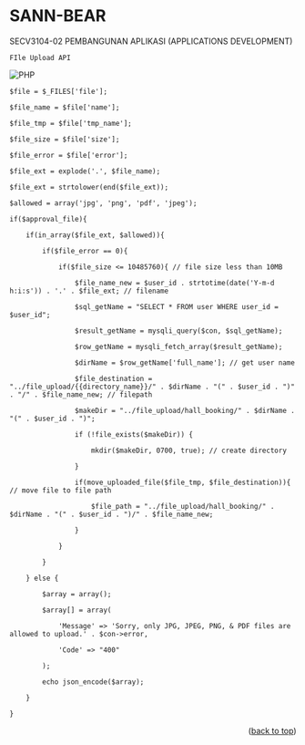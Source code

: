 <a name="readme-top"></a>
# SANN-BEAR
SECV3104-02 PEMBANGUNAN APLIKASI (APPLICATIONS DEVELOPMENT)


`FIle Upload API`

![PHP][PHP]

    $file = $_FILES['file'];
    
    $file_name = $file['name'];

    $file_tmp = $file['tmp_name'];

    $file_size = $file['size'];

    $file_error = $file['error'];

    $file_ext = explode('.', $file_name);

    $file_ext = strtolower(end($file_ext));

    $allowed = array('jpg', 'png', 'pdf', 'jpeg');

    if($approval_file){

        if(in_array($file_ext, $allowed)){

            if($file_error == 0){

                if($file_size <= 10485760){ // file size less than 10MB

                    $file_name_new = $user_id . strtotime(date('Y-m-d h:i:s')) . '.' . $file_ext; // filename

                    $sql_getName = "SELECT * FROM user WHERE user_id = $user_id";

                    $result_getName = mysqli_query($con, $sql_getName);

                    $row_getName = mysqli_fetch_array($result_getName);

                    $dirName = $row_getName['full_name']; // get user name

                    $file_destination = "../file_upload/{{directory_name}}/" . $dirName . "(" . $user_id . ")" . "/" . $file_name_new; // filepath

                    $makeDir = "../file_upload/hall_booking/" . $dirName . "(" . $user_id . ")"; 

                    if (!file_exists($makeDir)) {

                        mkdir($makeDir, 0700, true); // create directory

                    }

                    if(move_uploaded_file($file_tmp, $file_destination)){ // move file to file path

                        $file_path = "../file_upload/hall_booking/" . $dirName . "(" . $user_id . ")/" . $file_name_new;

                    }

                }

            }

        } else {

            $array = array();

            $array[] = array(

                'Message' => 'Sorry, only JPG, JPEG, PNG, & PDF files are allowed to upload.' . $con->error,

                'Code' => "400"

            );

            echo json_encode($array);

        }

    }


<p align="right">(<a href="#readme-top">back to top</a>)</p>

[HTML]:https://img.shields.io/badge/HTML-239120?style=for-the-badge&logo=html5&logoColor=white
[TS]: https://img.shields.io/badge/TypeScript-007ACC?style=for-the-badge&logo=typescript&logoColor=white
[PHP]: https://img.shields.io/badge/PHP-777BB4?style=for-the-badge&logo=php&logoColor=white
